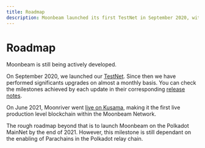 ```yaml
---
title: Roadmap
description: Moonbeam launched its first TestNet in September 2020, with a BetaNet on Kusama and MainNet on Polkadot to follow in early 2021.
---
```


# Roadmap

Moonbeam is still being actively developed. 

On September 2020, we launched our [TestNet](/learn/platform/networks/overview/). Since then we have performed significants upgrades on almost a monthly basis. You can check the milestones achieved by each update in their corresponding [release notes](/learn/platform/networks/moonbase/#release-notes).

On June 2021, Moonriver went [live on Kusama](https://moonbeam.network/announcements/moonriver-launch-kusama/), making it the first live production level blockchain within the Moonbeam Network.

The rough roadmap beyond that is to launch Moonbeam on the Polkadot MainNet by the end of 2021. However, this milestone is still dependant on the enabling of Parachains in the Polkadot relay chain.
